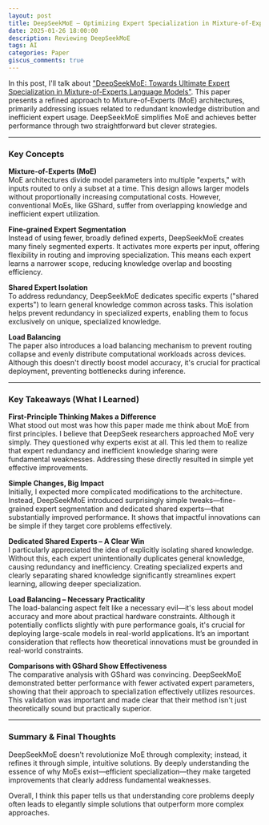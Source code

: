 ```yaml
---
layout: post
title: DeepSeekMoE – Optimizing Expert Specialization in Mixture-of-Experts Models - Review
date: 2025-01-26 18:00:00
description: Reviewing DeepSeekMoE
tags: AI
categories: Paper
giscus_comments: true
---
```


In this post, I'll talk about ["DeepSeekMoE: Towards Ultimate Expert Specialization in Mixture-of-Experts Language Models"](https://arxiv.org/abs/2401.06066). This paper presents a refined approach to Mixture-of-Experts (MoE) architectures, primarily addressing issues related to redundant knowledge distribution and inefficient expert usage. DeepSeekMoE simplifies MoE and achieves better performance through two straightforward but clever strategies.

---

### Key Concepts

**Mixture-of-Experts (MoE)**  
MoE architectures divide model parameters into multiple "experts," with inputs routed to only a subset at a time. This design allows larger models without proportionally increasing computational costs. However, conventional MoEs, like GShard, suffer from overlapping knowledge and inefficient expert utilization.

**Fine-grained Expert Segmentation**  
Instead of using fewer, broadly defined experts, DeepSeekMoE creates many finely segmented experts. It activates more experts per input, offering flexibility in routing and improving specialization. This means each expert learns a narrower scope, reducing knowledge overlap and boosting efficiency.

**Shared Expert Isolation**  
To address redundancy, DeepSeekMoE dedicates specific experts ("shared experts") to learn general knowledge common across tasks. This isolation helps prevent redundancy in specialized experts, enabling them to focus exclusively on unique, specialized knowledge.

**Load Balancing**  
The paper also introduces a load balancing mechanism to prevent routing collapse and evenly distribute computational workloads across devices. Although this doesn't directly boost model accuracy, it's crucial for practical deployment, preventing bottlenecks during inference.

---

### Key Takeaways (What I Learned)

**First-Principle Thinking Makes a Difference**  
What stood out most was how this paper made me think about MoE from first principles. I believe that DeepSeek researchers approached MoE very simply. They questioned why experts exist at all. This led them to realize that expert redundancy and inefficient knowledge sharing were fundamental weaknesses. Addressing these directly resulted in simple yet effective improvements.

**Simple Changes, Big Impact**  
Initially, I expected more complicated modifications to the architecture. Instead, DeepSeekMoE introduced surprisingly simple tweaks—fine-grained expert segmentation and dedicated shared experts—that substantially improved performance. It shows that impactful innovations can be simple if they target core problems effectively.

**Dedicated Shared Experts – A Clear Win**  
I particularly appreciated the idea of explicitly isolating shared knowledge. Without this, each expert unintentionally duplicates general knowledge, causing redundancy and inefficiency. Creating specialized experts and clearly separating shared knowledge significantly streamlines expert learning, allowing deeper specialization.

**Load Balancing – Necessary Practicality**  
The load-balancing aspect felt like a necessary evil—it's less about model accuracy and more about practical hardware constraints. Although it potentially conflicts slightly with pure performance goals, it's crucial for deploying large-scale models in real-world applications. It’s an important consideration that reflects how theoretical innovations must be grounded in real-world constraints.

**Comparisons with GShard Show Effectiveness**  
The comparative analysis with GShard was convincing. DeepSeekMoE demonstrated better performance with fewer activated expert parameters, showing that their approach to specialization effectively utilizes resources. This validation was important and made clear that their method isn't just theoretically sound but practically superior.

---

### Summary & Final Thoughts  
DeepSeekMoE doesn't revolutionize MoE through complexity; instead, it refines it through simple, intuitive solutions. By deeply understanding the essence of why MoEs exist—efficient specialization—they make targeted improvements that clearly address fundamental weaknesses.  

Overall, I think this paper tells us that understanding core problems deeply often leads to elegantly simple solutions that outperform more complex approaches.